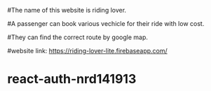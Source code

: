 #The name of this website is riding lover.

#A passenger can book various vechicle for their ride with low cost.

#They can find the correct route by google map.

#website link: https://riding-lover-lite.firebaseapp.com/





# react-auth-nrd141913
